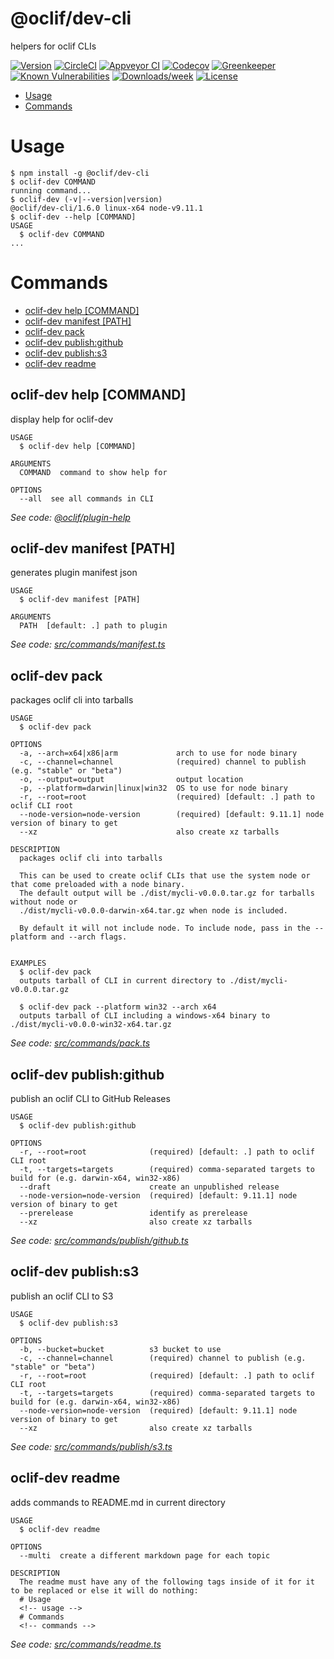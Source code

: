 @oclif/dev-cli
===============

helpers for oclif CLIs

[![Version](https://img.shields.io/npm/v/@oclif/dev-cli.svg)](https://npmjs.org/package/@oclif/dev-cli)
[![CircleCI](https://circleci.com/gh/oclif/dev-cli/tree/master.svg?style=shield)](https://circleci.com/gh/oclif/dev-cli/tree/master)
[![Appveyor CI](https://ci.appveyor.com/api/projects/status/github/oclif/dev-cli?branch=master&svg=true)](https://ci.appveyor.com/project/heroku/dev-cli/branch/master)
[![Codecov](https://codecov.io/gh/oclif/dev-cli/branch/master/graph/badge.svg)](https://codecov.io/gh/oclif/dev-cli)
[![Greenkeeper](https://badges.greenkeeper.io/oclif/dev-cli.svg)](https://greenkeeper.io/)
[![Known Vulnerabilities](https://snyk.io/test/npm/@oclif/dev-cli/badge.svg)](https://snyk.io/test/npm/@oclif/dev-cli)
[![Downloads/week](https://img.shields.io/npm/dw/@oclif/dev-cli.svg)](https://npmjs.org/package/@oclif/dev-cli)
[![License](https://img.shields.io/npm/l/@oclif/dev-cli.svg)](https://github.com/oclif/dev-cli/blob/master/package.json)

<!-- toc -->
* [Usage](#usage)
* [Commands](#commands)
<!-- tocstop -->
# Usage
<!-- usage -->
```sh-session
$ npm install -g @oclif/dev-cli
$ oclif-dev COMMAND
running command...
$ oclif-dev (-v|--version|version)
@oclif/dev-cli/1.6.0 linux-x64 node-v9.11.1
$ oclif-dev --help [COMMAND]
USAGE
  $ oclif-dev COMMAND
...
```
<!-- usagestop -->
# Commands
<!-- commands -->
* [oclif-dev help [COMMAND]](#oclif-dev-help-command)
* [oclif-dev manifest [PATH]](#oclif-dev-manifest-path)
* [oclif-dev pack](#oclif-dev-pack)
* [oclif-dev publish:github](#oclif-dev-publishgithub)
* [oclif-dev publish:s3](#oclif-dev-publishs-3)
* [oclif-dev readme](#oclif-dev-readme)

## oclif-dev help [COMMAND]

display help for oclif-dev

```
USAGE
  $ oclif-dev help [COMMAND]

ARGUMENTS
  COMMAND  command to show help for

OPTIONS
  --all  see all commands in CLI
```

_See code: [@oclif/plugin-help](https://github.com/oclif/plugin-help/blob/v1.2.3/src/commands/help.ts)_

## oclif-dev manifest [PATH]

generates plugin manifest json

```
USAGE
  $ oclif-dev manifest [PATH]

ARGUMENTS
  PATH  [default: .] path to plugin
```

_See code: [src/commands/manifest.ts](https://github.com/oclif/dev-cli/blob/v1.6.0/src/commands/manifest.ts)_

## oclif-dev pack

packages oclif cli into tarballs

```
USAGE
  $ oclif-dev pack

OPTIONS
  -a, --arch=x64|x86|arm             arch to use for node binary
  -c, --channel=channel              (required) channel to publish (e.g. "stable" or "beta")
  -o, --output=output                output location
  -p, --platform=darwin|linux|win32  OS to use for node binary
  -r, --root=root                    (required) [default: .] path to oclif CLI root
  --node-version=node-version        (required) [default: 9.11.1] node version of binary to get
  --xz                               also create xz tarballs

DESCRIPTION
  packages oclif cli into tarballs

  This can be used to create oclif CLIs that use the system node or that come preloaded with a node binary.
  The default output will be ./dist/mycli-v0.0.0.tar.gz for tarballs without node or 
  ./dist/mycli-v0.0.0-darwin-x64.tar.gz when node is included.

  By default it will not include node. To include node, pass in the --platform and --arch flags.


EXAMPLES
  $ oclif-dev pack
  outputs tarball of CLI in current directory to ./dist/mycli-v0.0.0.tar.gz

  $ oclif-dev pack --platform win32 --arch x64
  outputs tarball of CLI including a windows-x64 binary to ./dist/mycli-v0.0.0-win32-x64.tar.gz
```

_See code: [src/commands/pack.ts](https://github.com/oclif/dev-cli/blob/v1.6.0/src/commands/pack.ts)_

## oclif-dev publish:github

publish an oclif CLI to GitHub Releases

```
USAGE
  $ oclif-dev publish:github

OPTIONS
  -r, --root=root              (required) [default: .] path to oclif CLI root
  -t, --targets=targets        (required) comma-separated targets to build for (e.g. darwin-x64, win32-x86)
  --draft                      create an unpublished release
  --node-version=node-version  (required) [default: 9.11.1] node version of binary to get
  --prerelease                 identify as prerelease
  --xz                         also create xz tarballs
```

_See code: [src/commands/publish/github.ts](https://github.com/oclif/dev-cli/blob/v1.6.0/src/commands/publish/github.ts)_

## oclif-dev publish:s3

publish an oclif CLI to S3

```
USAGE
  $ oclif-dev publish:s3

OPTIONS
  -b, --bucket=bucket          s3 bucket to use
  -c, --channel=channel        (required) channel to publish (e.g. "stable" or "beta")
  -r, --root=root              (required) [default: .] path to oclif CLI root
  -t, --targets=targets        (required) comma-separated targets to build for (e.g. darwin-x64, win32-x86)
  --node-version=node-version  (required) [default: 9.11.1] node version of binary to get
  --xz                         also create xz tarballs
```

_See code: [src/commands/publish/s3.ts](https://github.com/oclif/dev-cli/blob/v1.6.0/src/commands/publish/s3.ts)_

## oclif-dev readme

adds commands to README.md in current directory

```
USAGE
  $ oclif-dev readme

OPTIONS
  --multi  create a different markdown page for each topic

DESCRIPTION
  The readme must have any of the following tags inside of it for it to be replaced or else it will do nothing:
  # Usage
  <!-- usage -->
  # Commands
  <!-- commands -->
```

_See code: [src/commands/readme.ts](https://github.com/oclif/dev-cli/blob/v1.6.0/src/commands/readme.ts)_
<!-- commandsstop -->
